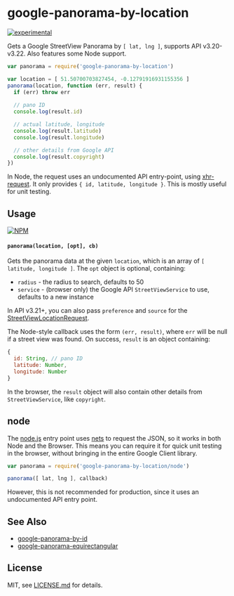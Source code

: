 # google-panorama-by-location

[![experimental](http://badges.github.io/stability-badges/dist/experimental.svg)](http://github.com/badges/stability-badges)

Gets a Google StreetView Panorama by `[ lat, lng ]`, supports API v3.20-v3.22. Also features some Node support.

```js
var panorama = require('google-panorama-by-location')

var location = [ 51.50700703827454, -0.12791916931155356 ]
panorama(location, function (err, result) {
  if (err) throw err
  
  // pano ID
  console.log(result.id)

  // actual latitude, longitude
  console.log(result.latitude)
  console.log(result.longitude)

  // other details from Google API
  console.log(result.copyright)
})
```

In Node, the request uses an undocumented API entry-point, using [xhr-request](https://www.npmjs.com/package/xhr-request). It only provides `{ id, latitude, longitude }`. This is mostly useful for unit testing.

## Usage

[![NPM](https://nodei.co/npm/google-panorama-by-location.png)](https://www.npmjs.com/package/google-panorama-by-location)

#### `panorama(location, [opt], cb)`

Gets the panorama data at the given `location`, which is an array of `[ latitude, longitude ]`. The `opt` object is optional, containing:

- `radius` - the radius to search, defaults to 50
- `service` - (browser only) the Google API `StreetViewService` to use, defaults to a new instance

In API v3.21+, you can also pass `preference` and `source` for the [StreetViewLocationRequest](https://developers.google.com/maps/documentation/javascript/3.exp/reference#StreetViewLocationRequest).

The Node-style callback uses the form `(err, result)`, where `err` will be null if a street view was found. On success, `result` is an object containing:

```js
{
  id: String, // pano ID
  latitude: Number,
  longitude: Number
}
```

In the browser, the `result` object will also contain other details from `StreetViewService`, like `copyright`. 

## node

The [node.js](./node.js) entry point uses [nets](https://github.com/maxogden/nets) to request the JSON, so it works in both Node and the Browser. This means you can require it for quick unit testing in the browser, without bringing in the entire Google Client library. 

```js
var panorama = require('google-panorama-by-location/node')

panorama([ lat, lng ], callback)
```

However, this is not recommended for production, since it uses an undocumented API entry point.

## See Also

- [google-panorama-by-id](https://github.com/Jam3/google-panorama-by-id)
- [google-panorama-equirectangular](https://github.com/mattdesl/google-panorama-equirectangular)

## License

MIT, see [LICENSE.md](http://github.com/Jam3/google-panorama-by-location/blob/master/LICENSE.md) for details.
